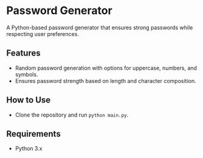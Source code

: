 # Password Generator
A Python-based password generator that ensures strong passwords while respecting user preferences.

## Features
- Random password generation with options for uppercase, numbers, and symbols.
- Ensures password strength based on length and character composition.

## How to Use
- Clone the repository and run `python main.py`.

## Requirements
- Python 3.x
